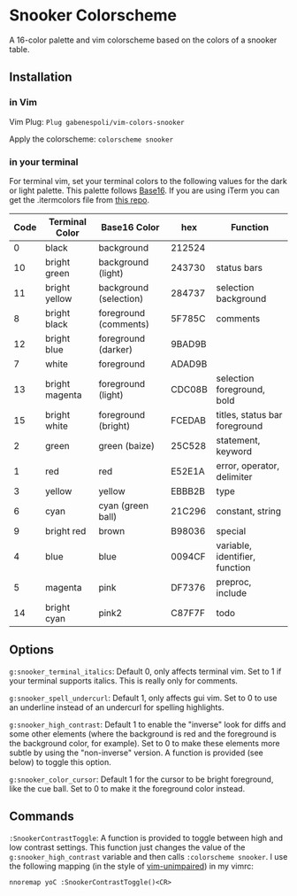 # Snooker Colorscheme

A 16-color palette and vim colorscheme based on the colors of a snooker table.

## Installation

### in Vim

Vim Plug:
`Plug gabenespoli/vim-colors-snooker`

Apply the colorscheme:
`colorscheme snooker`

### in your terminal

For terminal vim, set your terminal colors to the following values for the dark or light palette. This palette follows [Base16](https://github.com/chriskempson/base16). If you are using iTerm you can get the .itermcolors file from [this repo](https://github.com/gabenespoli/iterm-color-palettes).

| Code | Terminal Color | Base16 Color           | hex    | Function                       |
| ---- | -------------- | -----------------      | ------ | -----------------------------  |
| 0    | black          | background             | 212524 |                                |
| 10   | bright green   | background (light)     | 243730 | status bars                    |
| 11   | bright yellow  | background (selection) | 284737 | selection background           |
| 8    | bright black   | foreground (comments)  | 5F785C | comments                       |
| 12   | bright blue    | foreground (darker)    | 9BAD9B |                                |
| 7    | white          | foreground             | ADAD9B |                                |
| 13   | bright magenta | foreground (light)     | CDC08B | selection foreground, bold     |
| 15   | bright white   | foreground (bright)    | FCEDAB | titles, status bar foreground  |
| 2    | green          | green (baize)          | 25C528 | statement, keyword             |
| 1    | red            | red                    | E52E1A | error, operator, delimiter     |
| 3    | yellow         | yellow                 | EBBB2B | type                           |
| 6    | cyan           | cyan (green ball)      | 21C296 | constant, string               |
| 9    | bright red     | brown                  | B98036 | special                        |
| 4    | blue           | blue                   | 0094CF | variable, identifier, function |
| 5    | magenta        | pink                   | DF7376 | preproc, include               |
| 14   | bright cyan    | pink2                  | C87F7F | todo                           |

## Options

`g:snooker_terminal_italics`: Default 0, only affects terminal vim. Set to 1 if your terminal supports italics. This is really only for comments.

`g:snooker_spell_undercurl`: Default 1, only affects gui vim. Set to 0 to use an underline instead of an undercurl for spelling highlights.

`g:snooker_high_contrast`: Default 1 to enable the "inverse" look for diffs and some other elements (where the background is red and the foreground is the background color, for example). Set to 0 to make these elements more subtle by using the "non-inverse" version. A function is provided (see below) to toggle this option.

`g:snooker_color_cursor`: Default 1 for the cursor to be bright foreground, like the cue ball. Set to 0 to make it the foreground color instead.

## Commands

`:SnookerContrastToggle`: A function is provided to toggle between high and low contrast settings. This function just changes the value of the `g:snooker_high_contrast` variable and then calls `:colorscheme snooker`. I use the following mapping (in the style of [vim-unimpaired](https://github.com/tpope/vim-unimpaired)) in my vimrc:

```vim
nnoremap yoC :SnookerContrastToggle()<CR>
```
